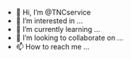 - 👋 Hi, I’m @TNCservice
- 👀 I’m interested in ...
- 🌱 I’m currently learning ...
- 💞️ I’m looking to collaborate on ...
- 📫 How to reach me ...

<!---
TNCservice/TNCservice is a ✨ special ✨ repository because its `README.md` (this file) appears on your GitHub profile.
You can click the Preview link to take a look at your changes.
--->
